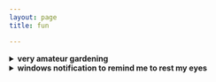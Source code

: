```yaml
---
layout: page
title: fun

---
```


<details>
<summary><strong> very amateur gardening</strong></summary>


</details>


<details>
<summary><strong> windows notification to remind me to rest my eyes</strong></summary>

- [code](https://github.com/angelahe101/rest-notification)

</details>
